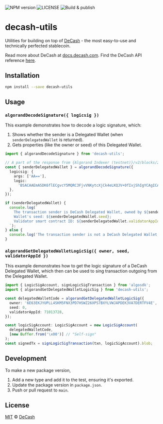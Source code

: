 ![NPM version](https://img.shields.io/npm/v/decash-utils)
![LICENSE](https://img.shields.io/npm/l/decash-utils)
![Build & publish](https://github.com/DeCash-Official/decash-utils/actions/workflows/build-and-push.yaml/badge.svg)

# decash-utils

Utilities for building on top of [DeCash](https://decash.com) - the most easy-to-use and technically
perfected stablecoin.

Read more about DeCash at [docs.decash.com](https://docs.decash.com). Find the DeCash API reference
[here](http://docs.decash.com/docs/api/overview).

## Installation

```sh
npm install --save decash-utils
```

## Usage

### `algorandDecodeSignature({ logicsig })`

This example demonstrates how to decode a logic signature, which:

1. Shows whether the sender is a Delegated Wallet (when `senderDelegatedWallet` is returned).
2. Gets properties (like the owner or seed) of this Delegated Wallet.

```typescript
import { algorandDecodeSignature } from 'decash-utils';

// A part of the response from {Algorand Indexer (testnet)}/v2/blocks/21198914
const { senderDelegatedWallet } = algorandDecodeSignature({
  logicsig: {
    args: ['AA=='],
    logic:
      'BSACAAEmASDK6flECgvcY5MQRC3FjvVNKytcXjCk4eLKQJV+0fIxjShIgYCAgICAgICAAEgxIDIDEkQtFyMSQACHLRciEkAAeAAiNQA0ADIEDEEAfjQAOBCBBhJAAA8iQAAJNAAjCDUAQv/hI0M0ADgYgeCq7qGAgICAABJAAAQiQv/cNAA4GzEWDUAABCJC/840ADEWwhoiI1I0AUAAG4ABThJAAAQiQv+1NAA0AMIaIiNSgAF2EkL/pYABWUL/4ogAEDUBQv+BLjEXKAQ1AUL/dwAiNQA0ADIEDEEAFDQAOAAoEkAACTQAIwg1AEL/5iOJIok=',
  },
});

if (senderDelegatedWallet) {
  console.log(`
    The transaction sender is DeCash Delegated Wallet, owned by ${senderDelegatedWallet.owner};
    Wallet's seed: ${senderDelegatedWallet.seed};
    Validator smart contract ID: ${senderDelegatedWallet.validatorAppId}.
  `);
} else {
  console.log('The transaction sender is not a DeCash Delegated Wallet.');
}
```

### `algorandGetDelegatedWalletLogicSig({ owner, seed, validatorAppId })`

This example demonstrates how to get the logic signature of a DeCash Delegated Wallet,
which then can be used to sing transaction outgoing from the Delegated Wallet.

```typescript
import { LogicSigAccount, signLogicSigTransaction } from 'algosdk';
import { algorandGetDelegatedWalletLogicSig } from 'decash-utils';

const delegatedWalletCode = algorandGetDelegatedWalletLogicSig({
  owner: '6E63EKJYUPLL4SKM5FNX3PD7HSWZ26XPS7BXYLVWJAPDEK3VA7DERTFV4E',
  seed: 0,
  validatorAppId: 71013728,
});

const logicSigAccount: LogicSigAccount = new LogicSigAccount(
  delegatedWalletCode,
  [new Buffer.from('\x00')] // "Self-sign"
);
const signedTx = signLogicSigTransaction(txn, logicSigAccount).blob;
```

## Development

To make a new package version,

1. Add a new type and add it to the test, ensuring it's exported.
2. Update the package version in `package.json`.
3. Push or pull request to `main`.

## License

[MIT](LICENSE) © [DeCash](https://decash.com)
